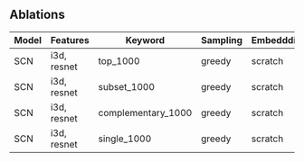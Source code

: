 ## Ablations

| Model | Features | Keyword | Sampling | Embeddding | CIDEr | Meteor | Bleu4 | RougeL |
| --- | --- |  --- | --- | --- | --- | --- | --- | --- |
| SCN | i3d, resnet | top_1000 | greedy | scratch | 0.1183 | 0.0831 | 0.01166 | 0.1993 |
| SCN | i3d, resnet | subset_1000 | greedy | scratch | 0.1196 | 0.0824 | 0.01209 | 0.2004 |
| SCN | i3d, resnet | complementary_1000 | greedy | scratch | 0.1183 | 0.0831 | 0.01166 | 0.1993 |
| SCN | i3d, resnet | single_1000 | greedy | scratch | 0.1102 | 0.0817 | 0.01174 | 0.2000 |
